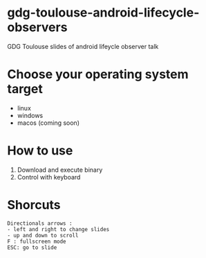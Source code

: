 # gdg-toulouse-android-lifecycle-observers
GDG Toulouse slides of android lifeycle observer talk

# Choose your operating system target
- linux
- windows
- macos (coming soon)

# How to use
1. Download and execute binary
2. Control with keyboard

# Shorcuts

```
Directionals arrows : 
- left and right to change slides
- up and down to scroll
F : fullscreen mode
ESC: go to slide
```

